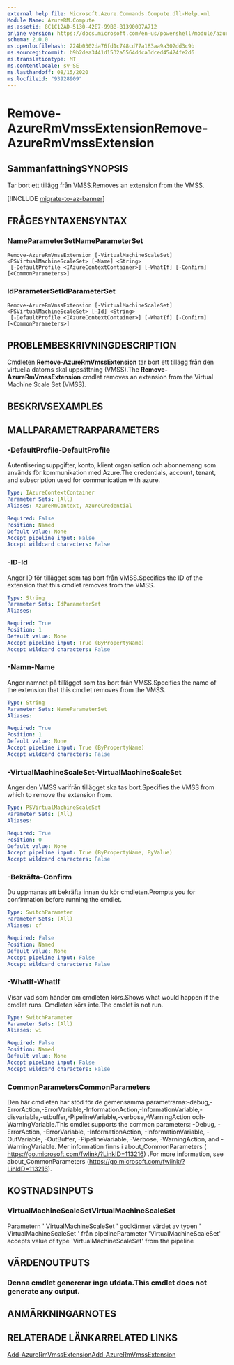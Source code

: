 ```yaml
---
external help file: Microsoft.Azure.Commands.Compute.dll-Help.xml
Module Name: AzureRM.Compute
ms.assetid: 8C1C12AD-5130-42E7-99BB-B13900D7A712
online version: https://docs.microsoft.com/en-us/powershell/module/azurerm.compute/remove-azurermvmssextension
schema: 2.0.0
ms.openlocfilehash: 224b0302da76fd1c748cd77a183aa9a302dd3c9b
ms.sourcegitcommit: b9b2dea3441d1532a5564ddca3dced45424fe2d6
ms.translationtype: MT
ms.contentlocale: sv-SE
ms.lasthandoff: 08/15/2020
ms.locfileid: "93928909"
---
```

# <span data-ttu-id="ec328-101">Remove-AzureRmVmssExtension</span><span class="sxs-lookup"><span data-stu-id="ec328-101">Remove-AzureRmVmssExtension</span></span>

## <span data-ttu-id="ec328-102">Sammanfattning</span><span class="sxs-lookup"><span data-stu-id="ec328-102">SYNOPSIS</span></span>
<span data-ttu-id="ec328-103">Tar bort ett tillägg från VMSS.</span><span class="sxs-lookup"><span data-stu-id="ec328-103">Removes an extension from the VMSS.</span></span>

[!INCLUDE [migrate-to-az-banner](../../includes/migrate-to-az-banner.md)]

## <span data-ttu-id="ec328-104">FRÅGESYNTAXEN</span><span class="sxs-lookup"><span data-stu-id="ec328-104">SYNTAX</span></span>

### <span data-ttu-id="ec328-105">NameParameterSet</span><span class="sxs-lookup"><span data-stu-id="ec328-105">NameParameterSet</span></span>
```
Remove-AzureRmVmssExtension [-VirtualMachineScaleSet] <PSVirtualMachineScaleSet> [-Name] <String>
 [-DefaultProfile <IAzureContextContainer>] [-WhatIf] [-Confirm] [<CommonParameters>]
```

### <span data-ttu-id="ec328-106">IdParameterSet</span><span class="sxs-lookup"><span data-stu-id="ec328-106">IdParameterSet</span></span>
```
Remove-AzureRmVmssExtension [-VirtualMachineScaleSet] <PSVirtualMachineScaleSet> [-Id] <String>
 [-DefaultProfile <IAzureContextContainer>] [-WhatIf] [-Confirm] [<CommonParameters>]
```

## <span data-ttu-id="ec328-107">PROBLEMBESKRIVNING</span><span class="sxs-lookup"><span data-stu-id="ec328-107">DESCRIPTION</span></span>
<span data-ttu-id="ec328-108">Cmdleten **Remove-AzureRmVmssExtension** tar bort ett tillägg från den virtuella datorns skal uppsättning (VMSS).</span><span class="sxs-lookup"><span data-stu-id="ec328-108">The **Remove-AzureRmVmssExtension** cmdlet removes an extension from the Virtual Machine Scale Set (VMSS).</span></span>

## <span data-ttu-id="ec328-109">BESKRIVS</span><span class="sxs-lookup"><span data-stu-id="ec328-109">EXAMPLES</span></span>

## <span data-ttu-id="ec328-110">MALLPARAMETRAR</span><span class="sxs-lookup"><span data-stu-id="ec328-110">PARAMETERS</span></span>

### <span data-ttu-id="ec328-111">-DefaultProfile</span><span class="sxs-lookup"><span data-stu-id="ec328-111">-DefaultProfile</span></span>
<span data-ttu-id="ec328-112">Autentiseringsuppgifter, konto, klient organisation och abonnemang som används för kommunikation med Azure.</span><span class="sxs-lookup"><span data-stu-id="ec328-112">The credentials, account, tenant, and subscription used for communication with azure.</span></span>

```yaml
Type: IAzureContextContainer
Parameter Sets: (All)
Aliases: AzureRmContext, AzureCredential

Required: False
Position: Named
Default value: None
Accept pipeline input: False
Accept wildcard characters: False
```

### <span data-ttu-id="ec328-113">-ID</span><span class="sxs-lookup"><span data-stu-id="ec328-113">-Id</span></span>
<span data-ttu-id="ec328-114">Anger ID för tillägget som tas bort från VMSS.</span><span class="sxs-lookup"><span data-stu-id="ec328-114">Specifies the ID of the extension that this cmdlet removes from the VMSS.</span></span>

```yaml
Type: String
Parameter Sets: IdParameterSet
Aliases: 

Required: True
Position: 1
Default value: None
Accept pipeline input: True (ByPropertyName)
Accept wildcard characters: False
```

### <span data-ttu-id="ec328-115">-Namn</span><span class="sxs-lookup"><span data-stu-id="ec328-115">-Name</span></span>
<span data-ttu-id="ec328-116">Anger namnet på tillägget som tas bort från VMSS.</span><span class="sxs-lookup"><span data-stu-id="ec328-116">Specifies the name of the extension that this cmdlet removes from the VMSS.</span></span>

```yaml
Type: String
Parameter Sets: NameParameterSet
Aliases: 

Required: True
Position: 1
Default value: None
Accept pipeline input: True (ByPropertyName)
Accept wildcard characters: False
```

### <span data-ttu-id="ec328-117">-VirtualMachineScaleSet</span><span class="sxs-lookup"><span data-stu-id="ec328-117">-VirtualMachineScaleSet</span></span>
<span data-ttu-id="ec328-118">Anger den VMSS varifrån tillägget ska tas bort.</span><span class="sxs-lookup"><span data-stu-id="ec328-118">Specifies the VMSS from which to remove the extension from.</span></span>

```yaml
Type: PSVirtualMachineScaleSet
Parameter Sets: (All)
Aliases: 

Required: True
Position: 0
Default value: None
Accept pipeline input: True (ByPropertyName, ByValue)
Accept wildcard characters: False
```

### <span data-ttu-id="ec328-119">-Bekräfta</span><span class="sxs-lookup"><span data-stu-id="ec328-119">-Confirm</span></span>
<span data-ttu-id="ec328-120">Du uppmanas att bekräfta innan du kör cmdleten.</span><span class="sxs-lookup"><span data-stu-id="ec328-120">Prompts you for confirmation before running the cmdlet.</span></span>

```yaml
Type: SwitchParameter
Parameter Sets: (All)
Aliases: cf

Required: False
Position: Named
Default value: None
Accept pipeline input: False
Accept wildcard characters: False
```

### <span data-ttu-id="ec328-121">-WhatIf</span><span class="sxs-lookup"><span data-stu-id="ec328-121">-WhatIf</span></span>
<span data-ttu-id="ec328-122">Visar vad som händer om cmdleten körs.</span><span class="sxs-lookup"><span data-stu-id="ec328-122">Shows what would happen if the cmdlet runs.</span></span> <span data-ttu-id="ec328-123">Cmdleten körs inte.</span><span class="sxs-lookup"><span data-stu-id="ec328-123">The cmdlet is not run.</span></span>

```yaml
Type: SwitchParameter
Parameter Sets: (All)
Aliases: wi

Required: False
Position: Named
Default value: None
Accept pipeline input: False
Accept wildcard characters: False
```

### <span data-ttu-id="ec328-124">CommonParameters</span><span class="sxs-lookup"><span data-stu-id="ec328-124">CommonParameters</span></span>
<span data-ttu-id="ec328-125">Den här cmdleten har stöd för de gemensamma parametrarna:-debug,-ErrorAction,-ErrorVariable,-InformationAction,-InformationVariable,-disvariable,-utbuffer,-PipelineVariable,-verbose,-WarningAction och-WarningVariable.</span><span class="sxs-lookup"><span data-stu-id="ec328-125">This cmdlet supports the common parameters: -Debug, -ErrorAction, -ErrorVariable, -InformationAction, -InformationVariable, -OutVariable, -OutBuffer, -PipelineVariable, -Verbose, -WarningAction, and -WarningVariable.</span></span> <span data-ttu-id="ec328-126">Mer information finns i about_CommonParameters ( https://go.microsoft.com/fwlink/?LinkID=113216) .</span><span class="sxs-lookup"><span data-stu-id="ec328-126">For more information, see about_CommonParameters (https://go.microsoft.com/fwlink/?LinkID=113216).</span></span>

## <span data-ttu-id="ec328-127">KOSTNADS</span><span class="sxs-lookup"><span data-stu-id="ec328-127">INPUTS</span></span>

### <span data-ttu-id="ec328-128">VirtualMachineScaleSet</span><span class="sxs-lookup"><span data-stu-id="ec328-128">VirtualMachineScaleSet</span></span>
<span data-ttu-id="ec328-129">Parametern ' VirtualMachineScaleSet ' godkänner värdet av typen ' VirtualMachineScaleSet ' från pipeline</span><span class="sxs-lookup"><span data-stu-id="ec328-129">Parameter 'VirtualMachineScaleSet' accepts value of type 'VirtualMachineScaleSet' from the pipeline</span></span>

## <span data-ttu-id="ec328-130">VÄRDEN</span><span class="sxs-lookup"><span data-stu-id="ec328-130">OUTPUTS</span></span>

### <span data-ttu-id="ec328-131">Denna cmdlet genererar inga utdata.</span><span class="sxs-lookup"><span data-stu-id="ec328-131">This cmdlet does not generate any output.</span></span>

## <span data-ttu-id="ec328-132">ANMÄRKNINGAR</span><span class="sxs-lookup"><span data-stu-id="ec328-132">NOTES</span></span>

## <span data-ttu-id="ec328-133">RELATERADE LÄNKAR</span><span class="sxs-lookup"><span data-stu-id="ec328-133">RELATED LINKS</span></span>

[<span data-ttu-id="ec328-134">Add-AzureRmVmssExtension</span><span class="sxs-lookup"><span data-stu-id="ec328-134">Add-AzureRmVmssExtension</span></span>](./Add-AzureRmVmssExtension.md)
